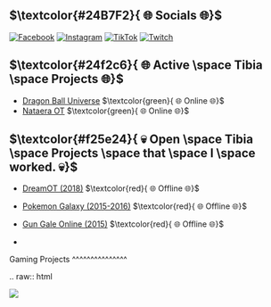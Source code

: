 <!-- ## $${\color{red}Welcome \space \color{lightblue}To \space your \space \color{red}{FUNERAL}}$$ -->

## $\textcolor{#24B7F2}{ 🌐 Socials 🌐}$
[![Facebook](https://img.shields.io/badge/Facebook-%231877F2.svg?logo=Facebook&logoColor=white)](https://facebook.com/Aerwix)
[![Instagram](https://img.shields.io/badge/Instagram-%23E4405F.svg?logo=Instagram&logoColor=white)](https://instagram.com/Aerwix)
[![TikTok](https://img.shields.io/badge/TikTok-%23000000.svg?logo=TikTok&logoColor=white)](https://tiktok.com/@Aerwix.Gaming)
[![Twitch](https://img.shields.io/badge/Twitch-%239146FF.svg?logo=Twitch&logoColor=white)](https://twitch.tv/Aerwix)

<!-- [![Discord](https://img.shields.io/badge/Discord-%237289DA.svg?logo=discord&logoColor=white)](https://dsc.gg/FuneralOT)
[![FuneralOT](https://img.shields.io/discord/930699491248578590.svg?style=flat-square&logo=discord)](https://dsc.gg/FuneralOT) -->

## $\textcolor{#24f2c6}{ 🌐 Active \space Tibia \space Projects 🌐}$
- [Dragon Ball Universe](https://dbuniverse.net/) $\textcolor{green}{ 🌐 Online 🌐}$
- [Nataera OT](http://nataera.com/) $\textcolor{green}{ 🌐 Online 🌐}$

## $\textcolor{#f25e24}{ 💀 Open \space Tibia \space Projects \space that \space I \space worked. 💀}$
- [DreamOT (2018)](https://www.youtube.com/watch?v=zqFa0FbWlDM&ab_channel=AlexOnTv) $\textcolor{red}{ 🌐 Offline 🌐}$
- [Pokemon Galaxy (2015-2016)](https://www.youtube.com/watch?v=zw4zeNNTMAY&list=PL6I9Ruqi63_kdzN8fAnPAaR6_43JBpULR&ab_channel=Fabianhernandez) $\textcolor{red}{ 🌐 Offline 🌐}$
- [Gun Gale Online (2015)](https://www.facebook.com/BRampageOnline) $\textcolor{red}{ 🌐 Offline 🌐}$

- 
Gaming Projects
^^^^^^^^^^^^^^^

.. raw:: html

   <a href="https://github.com/LizardByte/Sunshine" alt="Sunshine">
      <picture>
         <source
            srcset="https://github-readme-stats.vercel.app/api/pin/?username=lizardbyte&repo=sunshine&theme=dark"
            media="(prefers-color-scheme: dark)"
         />
         <source
            srcset="https://github-readme-stats.vercel.app/api/pin/?username=OpenTibiaBr&repo=canary&theme=light"
            media="(prefers-color-scheme: light), (prefers-color-scheme: no-preference)"
         />
         <img src="https://github-readme-stats.vercel.app/api/pin/?username=OpenTibiaBR&repo=canary&theme=light" />
      </picture>
   </a>


<!-- Proudly created with GPRM ( https://gprm.itsvg.in ) -->
